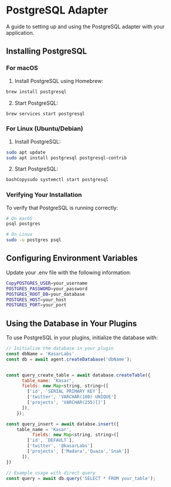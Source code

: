 # PostgreSQL Adapter

A guide to setting up and using the PostgreSQL adapter with your application.

## Installing PostgreSQL

### For macOS

1. Install PostgreSQL using Homebrew:

```bash
brew install postgresql
```

2. Start PostgreSQL:

```bash
brew services start postgresql
```

### For Linux (Ubuntu/Debian)

1. Install PostgreSQL:

```bash
sudo apt update
sudo apt install postgresql postgresql-contrib
```

2. Start PostgreSQL:

```bash
bashCopysudo systemctl start postgresql
```

### Verifying Your Installation
To verify that PostgreSQL is running correctly:
```bash
# On macOS
psql postgres

# On Linux
sudo -u postgres psql
```


## Configuring Environment Variables
Update your .env file with the following information:
```bash
CopyPOSTGRES_USER=your_username
POSTGRES_PASSWORD=your_password
POSTGRES_ROOT_DB=your_database
POSTGRES_HOST=your_host
POSTGRES_PORT=your_port
```

## Using the Database in Your Plugins
To use PostgreSQL in your plugins, initialize the database with:
```js
// Initialize the database in your plugin
const dbName = 'KasarLabs'
const db = await agent.createDatabase('dbName');


const query_create_table = await database.createTable({
      table_name: 'Kasar',
      fields: new Map<string, string>([
        ['id', `SERIAL PRIMARY KEY`],
        ['twitter', 'VARCHAR(100) UNIQUE']
        ['projects', 'VARCHAR(255)[]']
      ]),
    });

const query_insert = await databse.insert({
    table_name = 'Kasar',
          fields: new Map<string, string>([
        ['id', `DEFAULT`],
        ['twitter', '@kasarLabs']
        ['projects', ['Madara','Quaza','Snak']]
      ]),
})

// Example usage with direct query
const query = await db.query('SELECT * FROM your_table');
```

